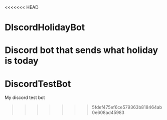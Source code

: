 <<<<<<< HEAD
# DIscordHolidayBot
Discord bot that sends what holiday is today
=======
# DiscordTestBot
My discord test bot
>>>>>>> 5fdef475ef6ce579363b818464ab0e608ad45983
